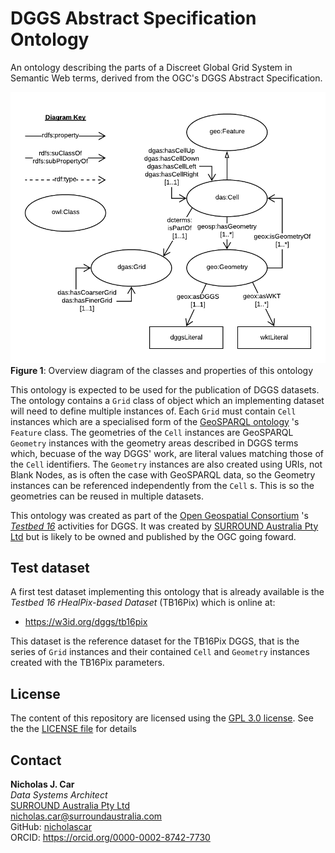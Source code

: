 # DGGS Abstract Specification Ontology

An ontology describing the parts of a Discreet Global Grid System in Semantic Web terms, derived from the OGC's DGGS Abstract Specification. 

![](dggs-as.png)  
**Figure 1**: Overview diagram of the classes and properties of this ontology  

This ontology is expected to be used for the publication of DGGS datasets. The ontology contains a `Grid` class of object which an implementing dataset will need to define multiple instances of. Each `Grid` must contain `Cell` instances which are a specialised form of the [GeoSPARQL ontology](https://www.ogc.org/standards/geosparql) 's `Feature` class. The geometries of the `Cell` instances are GeoSPARQL `Geometry` instances with the geometry areas described in DGGS terms which, becuase of the way DGGS' work, are literal values matching those of the `Cell` identifiers. The `Geometry` instances are also created using URIs, not Blank Nodes, as is often the case with GeoSPARQL data, so the Geometry instances can be referenced independently from the `Cell` s. This is so the geometries can be reused in multiple datasets.

This ontology was created as part of the [Open Geospatial Consortium](https://www.ogc.org/) 's *[Testbed 16](https://portal.ogc.org/files/?artifact_id=91644#DGGS)* activities for DGGS. It was created by [SURROUND Australia Pty Ltd](https://surroundaustralia.com) but is likely to be owned and published by the OGC going foward.


## Test dataset
A first test dataset implementing this ontology that is already available is the *Testbed 16 rHealPix-based Dataset* (TB16Pix) which is online at:

* <https://w3id.org/dggs/tb16pix>

This dataset is the reference dataset for the TB16Pix DGGS, that is the series of `Grid` instances and their contained `Cell` and `Geometry` instances created with the TB16Pix parameters.


## License
The content of this repository are licensed using the [GPL 3.0 license](https://www.gnu.org/licenses/quick-guide-gplv3.html). See the the [LICENSE file](LICENSE) for details


## Contact
**Nicholas J. Car**  
*Data Systems Architect*  
[SURROUND Australia Pty Ltd](https://surroundaustralia.com)  
<nicholas.car@surroundaustralia.com>  
GitHub: [nicholascar](https://github.com/nicholascar)  
ORCID: <https://orcid.org/0000-0002-8742-7730>  
